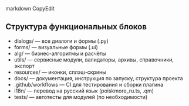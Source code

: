 markdown
CopyEdit
## Структура функциональных блоков
- dialogs/ — все диалоги и формы (.py)
- forms/ — визуальные формы (.ui)
- alg/ — бизнес-алгоритмы и расчёты
- utils/ — сервисные модули, валидаторы, архивы, справочники, экспорт
- resources/ — иконки, сплэш-скрины
- docs/ — документация, инструкция по запуску, структура проекта
- .github/workflows — CI для тестирования и сборки плагина
- i18n/ — перевод на русский язык (poiskmore_ru.ts, .qm)
- tests/ — автотесты для модулей (по необходимости)
